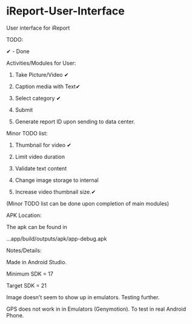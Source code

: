 iReport-User-Interface
======================

User interface for iReport

TODO:

✔ - Done

Activities/Modules for User:

1. Take Picture/Video ✔

2. Caption media with Text✔

3. Select category ✔

4. Submit

5. Generate report ID upon sending to data center.

Minor TODO list:

1. Thumbnail for video ✔

2. Limit video duration

3. Validate text content

4. Change image storage to internal

5. Increase video thumbnail size.✔

(Minor TODO list can be done upon completion of main modules)

APK Location:

The apk can be found in 

...app/build/outputs/apk/app-debug.apk


Notes/Details:

Made in Android Studio.

Minimum SDK = 17

Target SDK = 21

Image doesn't seem to show up in emulators. Testing further.

GPS does not work in in Emulators (Genymotion). To test in real Android Phone.
